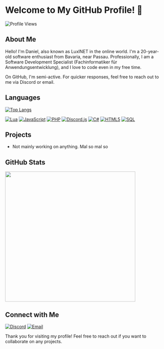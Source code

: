 # Welcome to My GitHub Profile! :wave:

![Profile Views](https://komarev.com/ghpvc/?username=LuxlNET)

## About Me

Hello! I'm Daniel, also known as LuxlNET in the online world. I'm a 20-year-old software enthusiast from Bavaria, near Passau. Professionally, I am a Software Development Specialist (Fachinformatiker für Anwendungsentwicklung), and I love to code even in my free time.

On GitHub, I'm semi-active. For quicker responses, feel free to reach out to me via Discord or email.

## Languages

[![Top Langs](https://github-readme-stats.vercel.app/api/top-langs/?username=LuxlNET&layout=compact&theme=gruvbox&title_color=FFD700&icon_color=FFD700&text_color=FFFFFF&bg_color=1e1e1e)](https://github.com/LuxlNET)


[![Lua](https://img.shields.io/badge/Lua-2C2D72?style=for-the-badge&logo=lua&logoColor=white)](https://www.lua.org/)
[![JavaScript](https://img.shields.io/badge/JavaScript-F7DF1E?style=for-the-badge&logo=javascript&logoColor=black)](https://developer.mozilla.org/en-US/docs/Web/JavaScript)
[![PHP](https://img.shields.io/badge/PHP-777BB4?style=for-the-badge&logo=php&logoColor=white)](https://www.php.net/)
[![Discord.js](https://img.shields.io/badge/Discord.js-7289DA?style=for-the-badge&logo=discord&logoColor=white)](https://discord.js.org/)
[![C#](https://img.shields.io/badge/C%23-239120?style=for-the-badge&logo=c-sharp&logoColor=white)](https://docs.microsoft.com/en-us/dotnet/csharp/)
[![HTML5](https://img.shields.io/badge/html5-%23E34F26.svg?style=for-the-badge&logo=html5&logoColor=white)](https://developer.mozilla.org/en-US/docs/Web/Guide/HTML/HTML5)
[![SQL](https://img.shields.io/badge/SQL-4479A1?style=for-the-badge&logo=sql&logoColor=white)](https://en.wikipedia.org/wiki/SQL)


## Projects

- Not mainly working on anything. Mal so mal so 

## GitHub Stats

<p>
 <a href=https://github.com/LuxlNET> <img width="420" src=https://github-readme-stats.vercel.app/api?username=LuxlNET&count_private=true&show_icons=true&title_color=FFD700&text_color=ffffff&icon_color=FFD700&hide_border=true&bg_color=1e1e1e&layout=compact&hide_title=false&hide_rank=false><a>
</p>

## Connect with Me

[![Discord](https://img.shields.io/badge/Discord-7289DA?style=flat&logo=discord&logoColor=white)](https://discord.com/users/273523709505961984)
[![Email](https://img.shields.io/badge/Email-D14836?style=flat&logo=gmail&logoColor=white)](mailto:business@luxlnet.de)



Thank you for visiting my profile! Feel free to reach out if you want to collaborate on any projects.
